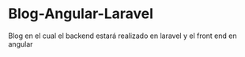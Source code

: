 # Blog-Angular-Laravel
Blog en el cual el backend estará realizado en laravel y el front end en angular 
